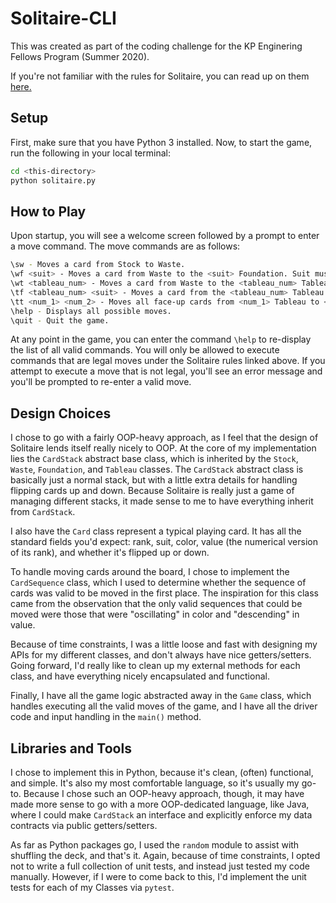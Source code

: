# Solitaire-CLI 

This was created as part of the coding challenge for the KP Enginering 
Fellows Program (Summer 2020). 

If you're not familiar with the rules for Solitaire, you can read up on 
them [here.](https://bicyclecards.com/how-to-play/solitaire/)

## Setup 
First, make sure that you have Python 3 installed. Now, to start the game, run the 
following in your local terminal:
```bash
cd <this-directory>
python solitaire.py
```

## How to Play
Upon startup, you will see a welcome screen followed by a prompt to enter a move command. The move commands
are as follows: 
```bash
\sw - Moves a card from Stock to Waste.
\wf <suit> - Moves a card from Waste to the <suit> Foundation. Suit must be one of: clubs/diamonds/hearts/spades.
\wt <tableau_num> - Moves a card from Waste to the <tableau_num> Tableau. <tableau_num> must be between 1 and 7, inclusive.
\tf <tableau_num> <suit> - Moves a card from the <tableau_num> Tableau to the <suit> foundation. Same input rules as above.
\tt <num_1> <num_2> - Moves all face-up cards from <num_1> Tableau to <num_2> Tableau. Same input rules as above.
\help - Displays all possible moves.
\quit - Quit the game.
```
At any point in the game, you can enter the command `\help` to re-display the list of all valid commands. You will only 
be allowed to execute commands that are legal moves under the Solitaire rules linked above. If you attempt to execute a
move that is not legal, you'll see an error message and you'll be prompted to re-enter a valid move. 


## Design Choices
I chose to go with a fairly OOP-heavy approach, as I feel that the design of Solitaire lends itself really nicely to 
OOP. At the core of my implementation lies the `CardStack` abstract base class, which is inherited by 
the `Stock`, `Waste`, `Foundation`, and `Tableau` classes. The `CardStack` abstract class is basically just a normal 
stack, but with a little extra details for handling flipping cards up and down. Because Solitaire is really just a game
of managing different stacks, it made sense to me to have everything inherit from `CardStack`.

I also have the `Card` class represent a typical playing card. It has all the standard fields you'd expect: rank, suit,
color, value (the numerical version of its rank), and whether it's flipped up or down. 

To handle moving cards around the board, I chose to implement the `CardSequence` class, which I used to determine 
whether the sequence of cards was valid to be moved in the first place. The inspiration for this class came from the 
observation that the only valid sequences that could be moved were those that were "oscillating" in color and 
"descending" in value.

Because of time constraints, I was a little loose and fast with designing my APIs for my different classes, and don't 
always have nice getters/setters. Going forward, I'd really like to clean up my external methods for each class, and
have everything nicely encapsulated and functional. 

Finally, I have all the game logic abstracted away in the `Game` class, which handles executing all the valid moves of 
the game, and I have all the driver code and input handling in the `main()` method.

## Libraries and Tools
I chose to implement this in Python, because it's clean, (often) functional, and simple. It's also my most 
comfortable language, so it's usually my go-to. Because I chose such an OOP-heavy approach, though, it may have made 
more sense to go with a more OOP-dedicated language, like Java, where I could make `CardStack` an interface and
explicitly enforce my data contracts via public getters/setters. 

As far as Python packages go, I used the `random` module to assist with shuffling the deck, and that's it. Again, 
because of time constraints, I opted not to write a full collection of unit tests, and instead just tested my code 
manually. However, if I were to come back to this, I'd implement the unit tests for each of my Classes via `pytest`. 
